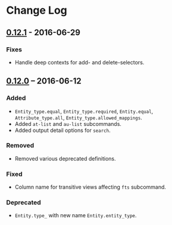 # Change Log

## [0.12.1] - 2016-06-29

### Fixes

* Handle deep contexts for add- and delete-selectors.

## [0.12.0] – 2016-06-12

### Added

* `Entity_type.equal`, `Entity_type.required`, `Entity.equal`,
  `Attribute_type.all`, `Entity_type.allowed_mappings`.
* Added `at-list` and `au-list` subcommands.
* Added output detail options for `search`.

### Removed

* Removed various deprecated definitions.

### Fixed

* Column name for transitive views affecting `fts` subcommand.

### Deprecated

* `Entity.type_` with new name `Entity.entity_type`.


[0.12.1]: https://github.com/paurkedal/subsocia/compare/0.12.0...0.12.1
[0.12.0]: https://github.com/paurkedal/subsocia/compare/0.11...0.12.0
